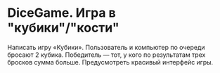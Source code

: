 # DiceGame. Игра в "кубики"/"кости"

Написать игру «Кубики». Пользователь и компьютер по очереди бросают 2 кубика. Победитель — тот, у кого по результатам трех бросков сумма больше.
Предусмотреть красивый интерфейс игры.

